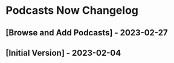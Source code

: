 # Podcasts Now Changelog

## [Browse and Add Podcasts] - 2023-02-27

## [Initial Version] - 2023-02-04
